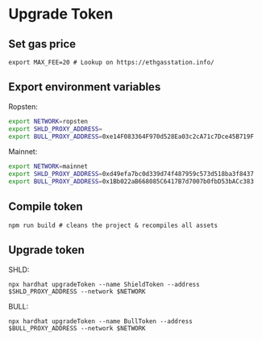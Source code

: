 # Upgrade Token

## Set gas price

`export MAX_FEE=20 # Lookup on https://ethgasstation.info/`

## Export environment variables

Ropsten:

```bash
export NETWORK=ropsten
export SHLD_PROXY_ADDRESS=
export BULL_PROXY_ADDRESS=0xe14F083364F970d528Ea03c2cA71c7Dce45B719F
```

Mainnet:

```bash
export NETWORK=mainnet
export SHLD_PROXY_ADDRESS=0xd49efa7bc0d339d74f487959c573d518ba3f8437
export BULL_PROXY_ADDRESS=0x1Bb022aB668085C6417B7d7007b0fbD53bACc383
```

## Compile token

`npm run build # cleans the project & recompiles all assets`

## Upgrade token

SHLD:

`npx hardhat upgradeToken --name ShieldToken --address $SHLD_PROXY_ADDRESS --network $NETWORK`

BULL:

`npx hardhat upgradeToken --name BullToken --address $BULL_PROXY_ADDRESS --network $NETWORK`
